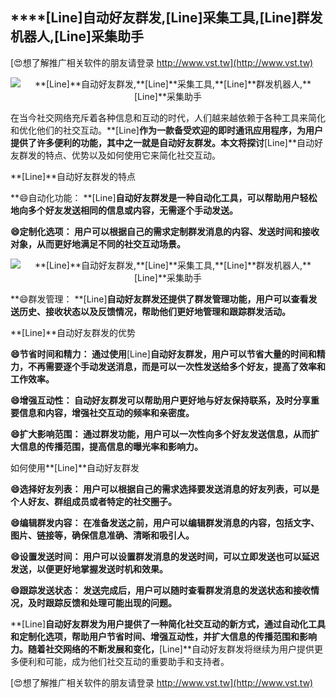 ## ****[Line]**自动好友群发,**[Line]**采集工具,**[Line]**群发机器人,**[Line]**采集助手**

[😍想了解推广相关软件的朋友请登录 http://www.vst.tw](http://www.vst.tw)

 <center><img src="https://vst.tw/MP4/tuiguang/png/6.png" alt="**[Line]**自动好友群发,**[Line]**采集工具,**[Line]**群发机器人,**[Line]**采集助手"></center>

在当今社交网络充斥着各种信息和互动的时代，人们越来越依赖于各种工具来简化和优化他们的社交互动。**[Line]**作为一款备受欢迎的即时通讯应用程序，为用户提供了许多便利的功能，其中之一就是自动好友群发。本文将探讨**[Line]**自动好友群发的特点、优势以及如何使用它来简化社交互动。

**[Line]**自动好友群发的特点

**😄自动化功能： **[Line]**自动好友群发是一种自动化工具，可以帮助用户轻松地向多个好友发送相同的信息或内容，无需逐个手动发送。**

**😄定制化选项： 用户可以根据自己的需求定制群发消息的内容、发送时间和接收对象，从而更好地满足不同的社交互动场景。**

 <center><img src="https://vst.tw/MP4/tuiguang/png/4.png" alt="**[Line]**自动好友群发,**[Line]**采集工具,**[Line]**群发机器人,**[Line]**采集助手"></center>

**😄群发管理： **[Line]**自动好友群发还提供了群发管理功能，用户可以查看发送历史、接收状态以及反馈情况，帮助他们更好地管理和跟踪群发活动。**

**[Line]**自动好友群发的优势

**😄节省时间和精力： 通过使用**[Line]**自动好友群发，用户可以节省大量的时间和精力，不再需要逐个手动发送消息，而是可以一次性发送给多个好友，提高了效率和工作效率。**

**😄增强互动性： 自动好友群发可以帮助用户更好地与好友保持联系，及时分享重要信息和内容，增强社交互动的频率和亲密度。**

**😄扩大影响范围： 通过群发功能，用户可以一次性向多个好友发送信息，从而扩大信息的传播范围，提高信息的曝光率和影响力。**

如何使用**[Line]**自动好友群发

**😄选择好友列表： 用户可以根据自己的需求选择要发送消息的好友列表，可以是个人好友、群组成员或者特定的社交圈子。**

**😄编辑群发内容： 在准备发送之前，用户可以编辑群发消息的内容，包括文字、图片、链接等，确保信息准确、清晰和吸引人。**

**😄设置发送时间： 用户可以设置群发消息的发送时间，可以立即发送也可以延迟发送，以便更好地掌握发送时机和效果。**

**😄跟踪发送状态： 发送完成后，用户可以随时查看群发消息的发送状态和接收情况，及时跟踪反馈和处理可能出现的问题。**

**[Line]**自动好友群发为用户提供了一种简化社交互动的新方式，通过自动化工具和定制化选项，帮助用户节省时间、增强互动性，并扩大信息的传播范围和影响力。随着社交网络的不断发展和变化，**[Line]**自动好友群发将继续为用户提供更多便利和可能，成为他们社交互动的重要助手和支持者。

[😍想了解推广相关软件的朋友请登录 http://www.vst.tw](http://www.vst.tw)



